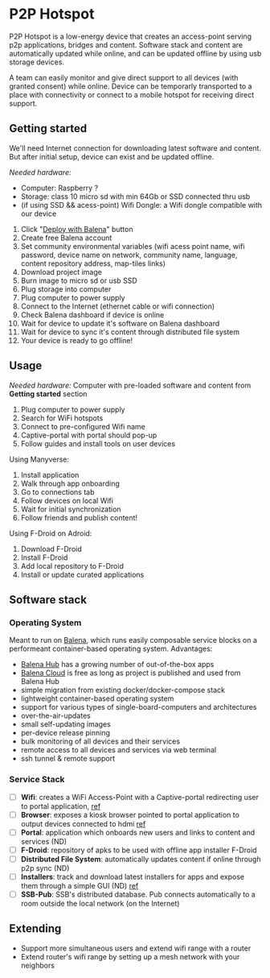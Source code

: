 # P2P Hotspot

P2P Hotspot is a low-energy device that creates an access-point serving p2p applications, bridges and content. Software stack and content are automatically updated while online, and can be updated offline by using usb storage devices.

A team can easily monitor and give direct support to all devices (with granted consent) while online. Device can be temporarly transported to a place with connectivity or connect to a mobile hotspot for receiving direct support.

## Getting started

We'll need Internet connection for downloading latest software and content. But after initial setup, device can exist and be updated offline.

*Needed hardware:*

- Computer: Raspberry ?
- Storage: class 10 micro sd with min 64Gb or SSD connected thru usb
- (if using SSD && acess-point) Wifi Dongle: a Wifi dongle compatible with our device
1. Click "[Deploy with Balena](https://www.balena.io/docs/learn/deploy/deploy-with-balena-button/)" button
2. Create free Balena account
3. Set community environmental variables (wifi acess point name, wifi password, device name on network, community name, language, content repository address, map-tiles links)
4. Download project image
5. Burn image to micro sd or usb SSD
6. Plug storage into computer
7. Plug computer to power supply
8. Connect to the Internet (ethernet cable or wifi connection)
9. Check Balena dashboard if device is online
10. Wait for device to update it's software on Balena dashboard
11. Wait for device to sync it's content through distributed file system
12. Your device is ready to go offline!

## Usage

*Needed hardware:* Computer with pre-loaded software and content from **Getting started** section
1. Plug computer to power supply
2. Search for WiFi hotspots
3. Connect to pre-configured Wifi name
4. Captive-portal with portal should pop-up
5. Follow guides and install tools on user devices

Using Manyverse:
1. Install application
2. Walk through app onboarding
3. Go to connections tab
4. Follow devices on local Wifi
5. Wait for initial synchronization
6. Follow friends and publish content!

Using F-Droid on Adroid:

1. Download F-Droid
2. Install F-Droid
3. Add local repository to F-Droid
4. Install or update curated applications



## Software stack

### Operating System

Meant to run on [Balena](https://balena.io), which runs easily composable service blocks on a performeant container-based operating system. Advantages:

- [Balena Hub](https://hub.balena.io/) has a growing number of out-of-the-box apps
- [Balena Cloud](https://balena-cloud.com/) is free as long as project is published and used from Balena Hub
- simple migration from existing docker/docker-compose stack
- lightweight container-based operating system
- support for various types of single-board-computers and architectures
- over-the-air-updates
- small self-updating images
- per-device release pinning
- bulk monitoring of all devices and their services
- remote access to all devices and services via web terminal
- ssh tunnel & remote support

### Service Stack

- [ ] **Wifi**: creates a WiFi Access-Point with a Captive-portal redirecting user to portal application, [ref](https://github.com/balena-os/wifi-connect)
- [ ] **Browser**: exposes a kiosk browser pointed to portal application to output devices connected to hdmi [ref](https://github.com/balenablocks/browser)
- [ ] **Portal**: application which onboards new users and links to content and services (ND)
- [ ] **F-Droid**: repository of apks to be used with offline app installer F-Droid
- [ ] **Distributed File System**: automatically updates content if online through p2p sync (ND)
- [ ] **Installers**: track and download latest installers for apps and expose them through a simple GUI (ND) [ref](https://www.manyver.se/download/)
- [ ] **SSB-Pub**: SSB's distributed database. Pub connects automatically to a room outside the local network (on the Internet)
## Extending

- Support more simultaneous users and extend wifi range with a router
- Extend router's wifi range by setting up a mesh network with your neighbors